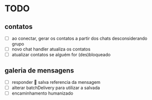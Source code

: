 # TODO

## contatos
- [ ] ao conectar, gerar os contatos a partir dos chats desconsiderando grupo
- [ ] novo chat handler atualiza os contatos
- [ ] atualizar contatos se alguém for (des)bloqueado

## galeria de mensagens
- [ ] responder 📸 salva referencia da mensagem
- [ ] alterar batchDelivery para utilizar a salvada
- [ ] encaminhamento humanizado